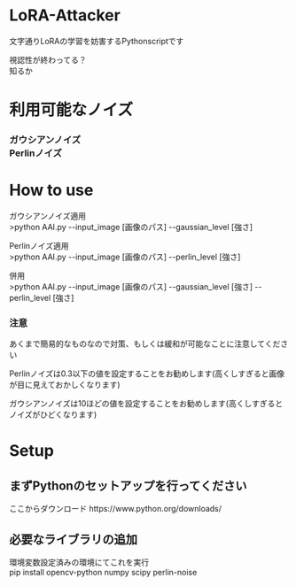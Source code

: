 # LoRA-Attacker
<p>文字通りLoRAの学習を妨害するPythonscriptです<br></p>
<p>視認性が終わってる？<br>知るか</p>
<h1>利用可能なノイズ</h1>
<h3>ガウシアンノイズ<br>Perlinノイズ</h3>
<h1>How to use</h1> 
<p>ガウシアンノイズ適用<BR>>python AAI.py --input_image [画像のパス] --gaussian_level [強さ] </p>
<p>Perlinノイズ適用<BR>>python AAI.py --input_image [画像のパス] --perlin_level [強さ]</p>
<p>併用<BR>>python AAI.py --input_image [画像のパス] --gaussian_level [強さ] --perlin_level [強さ]</p>
<h3>注意</h3>
<p>あくまで簡易的なものなので対策、もしくは緩和が可能なことに注意してください</p>
<p>Perlinノイズは0.3以下の値を設定することをお勧めします(高くしすぎると画像が目に見えておかしくなります)</p>
<p>ガウシアンノイズは10ほどの値を設定することをお勧めします(高くしすぎるとノイズがひどくなります)</p>
<h1>Setup</h1>
<h2>まずPythonのセットアップを行ってください</h2>
<p>ここからダウンロード https://www.python.org/downloads/</p>
<h2>必要なライブラリの追加</h2>
<p>環境変数設定済みの環境にてこれを実行<br>pip install opencv-python numpy scipy perlin-noise</p>

